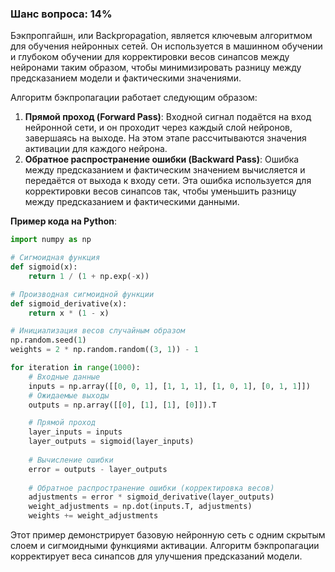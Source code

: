 ### Шанс вопроса: 14%

Бэкпропгайшн, или Backpropagation, является ключевым алгоритмом для обучения нейронных сетей. Он используется в машинном обучении и глубоком обучении для корректировки весов синапсов между нейронами таким образом, чтобы минимизировать разницу между предсказанием модели и фактическими значениями.

Алгоритм бэкпропагации работает следующим образом:
1. **Прямой проход (Forward Pass)**: Входной сигнал подаётся на вход нейронной сети, и он проходит через каждый слой нейронов, завершаясь на выходе. На этом этапе рассчитываются значения активации для каждого нейрона.
2. **Обратное распространение ошибки (Backward Pass)**: Ошибка между предсказанием и фактическим значением вычисляется и передаётся от выхода к входу сети. Эта ошибка используется для корректировки весов синапсов так, чтобы уменьшить разницу между предсказанием и фактическими данными.

**Пример кода на Python**:
```python
import numpy as np

# Сигмоидная функция
def sigmoid(x):
    return 1 / (1 + np.exp(-x))

# Производная сигмоидной функции
def sigmoid_derivative(x):
    return x * (1 - x)

# Инициализация весов случайным образом
np.random.seed(1)
weights = 2 * np.random.random((3, 1)) - 1

for iteration in range(1000):
    # Входные данные
    inputs = np.array([[0, 0, 1], [1, 1, 1], [1, 0, 1], [0, 1, 1]])
    # Ожидаемые выходы
    outputs = np.array([[0], [1], [1], [0]]).T

    # Прямой проход
    layer_inputs = inputs
    layer_outputs = sigmoid(layer_inputs)
    
    # Вычисление ошибки
    error = outputs - layer_outputs
    
    # Обратное распространение ошибки (корректировка весов)
    adjustments = error * sigmoid_derivative(layer_outputs)
    weight_adjustments = np.dot(inputs.T, adjustments)
    weights += weight_adjustments
```

Этот пример демонстрирует базовую нейронную сеть с одним скрытым слоем и сигмоидными функциями активации. Алгоритм бэкпропагации корректирует веса синапсов для улучшения предсказаний модели.